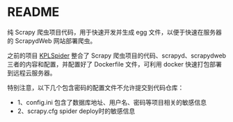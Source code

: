 # README
纯 Scrapy 爬虫项目代码，用于快速开发并生成 egg 文件，以便于快速在服务器的 ScrapydWeb 网站部署爬虫。

之前的项目 [KPLSpider](!https://github.com/SummerRC/KPLSpider) 整合了 Scrapy 爬虫项目的代码、scrapyd、scrapydweb 三者的内容和配置，并配置好了 Dockerfile 文件，可利用 docker 快速打包部署到远程云服务器。

特别注意，以下几个包含密码的配置文件不允许提交到代码仓库：
- 1、config.ini 包含了数据库地址、用户名、密码等项目相关的敏感信息
- 2、scrapy.cfg spider deploy时的敏感信息